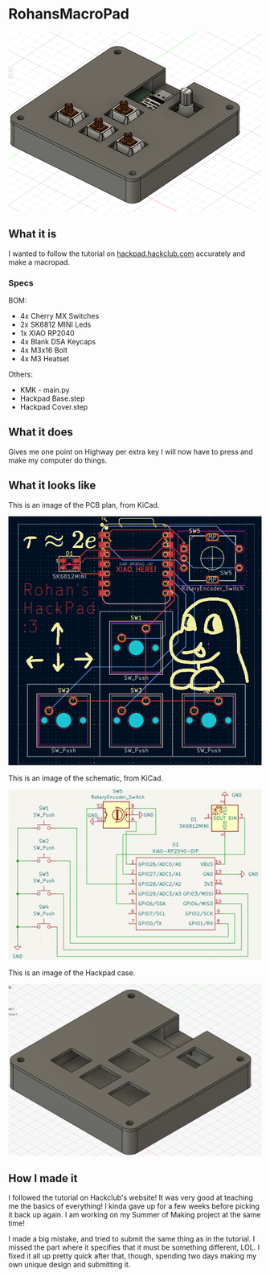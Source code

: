# RohansMacroPad

![Render](readme_images/full_render.png)

## What it is
I wanted to follow the tutorial on [hackpad.hackclub.com](hackpad.hackclub.com) accurately and make a macropad.

### Specs
BOM:
- 4x Cherry MX Switches
- 2x SK6812 MINI Leds
- 1x XIAO RP2040
- 4x Blank DSA Keycaps
- 4x M3x16 Bolt
- 4x M3 Heatset

Others:
- KMK - main.py
- Hackpad Base.step
- Hackpad Cover.step

## What it does
Gives me one point on Highway per extra key I will now have to press and make my computer do things.

## What it looks like
This is an image of the PCB plan, from KiCad.

![PCB](readme_images/pcb.png)

This is an image of the schematic, from KiCad.

![Schematic](readme_images/schematic.png)

This is an image of the Hackpad case.

![Hackpad Case](readme_images/hackpad_render.png)

## How I made it
I followed the tutorial on Hackclub's website! It was very good at teaching me the basics of everything!
I kinda gave up for a few weeks before picking it back up again. I am working on my Summer of Making project at the same time!

I made a big mistake, and tried to submit the same thing as in the tutorial. I missed the part where it specifies that it must be something different, LOL.
I fixed it all up pretty quick after that, though, spending two days making my own unique design and submitting it.

